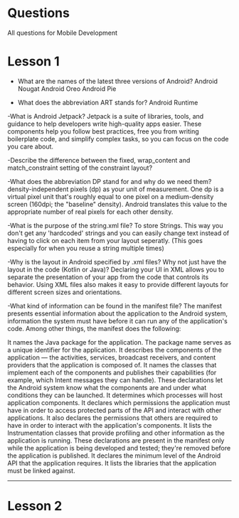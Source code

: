 # Questions
All questions for Mobile Development


# Lesson 1

- What are the names of the latest three versions of Android? 
Android Nougat
Android Oreo
Android Pie

- What does the abbreviation ART stands for?
Android Runtime

 -What is Android Jetpack?
Jetpack is a suite of libraries, tools, and guidance to help developers write high-quality apps easier. These components help you follow best practices, free you from writing boilerplate code, and simplify complex tasks, so you can focus on the code you care about.
 
 -Describe the difference between the fixed, wrap_content and match_constraint setting of the constraint layout?
 
 
 -What does the abbreviation DP stand for and why do we need them?
density-independent pixels (dp) as your unit of measurement. One dp is a virtual pixel unit that's roughly equal to one pixel on a medium-density screen (160dpi; the "baseline" density). Android translates this value to the appropriate number of real pixels for each other density.
 
 -What is the purpose of the string.xml file?
 To store Strings. This way you don't get any 'hardcoded' strings and you can easily change text instead of having to click on each item from your layout seperatly. (This goes especially for when you reuse a string multiple times)
 
 -Why is the layout in Android specified by .xml files?  Why not just have the layout in the code (Kotlin or Java)?
 Declaring your UI in XML allows you to separate the presentation of your app from the code that controls its behavior. Using XML files also makes it easy to provide different layouts for different screen sizes and orientations.
 
 -What kind of information can be found in the manifest file?
 The manifest presents essential information about the application to the Android system, information the system must have before it can run any of the application's code. Among other things, the manifest does the following:

It names the Java package for the application. The package name serves as a unique identifier for the application.
It describes the components of the application — the activities, services, broadcast receivers, and content providers that the application is composed of. It names the classes that implement each of the components and publishes their capabilities (for example, which Intent messages they can handle). These declarations let the Android system know what the components are and under what conditions they can be launched.
It determines which processes will host application components.
It declares which permissions the application must have in order to access protected parts of the API and interact with other applications.
It also declares the permissions that others are required to have in order to interact with the application's components.
It lists the Instrumentation classes that provide profiling and other information as the application is running. These declarations are present in the manifest only while the application is being developed and tested; they're removed before the application is published.
It declares the minimum level of the Android API that the application requires.
It lists the libraries that the application must be linked against.

-----------------------------------------------------------------------------------------------------------
# Lesson 2

